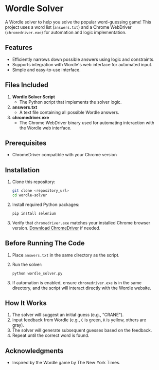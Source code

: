 # Wordle Solver

A Wordle solver to help you solve the popular word-guessing game! This project uses a word list (`answers.txt`) and a Chrome WebDriver (`chromedriver.exe`) for automation and logic implementation.

## Features
- Efficiently narrows down possible answers using logic and constraints.
- Supports integration with Wordle's web interface for automated input.
- Simple and easy-to-use interface.

## Files Included
1. **Wordle Solver Script**
   - The Python script that implements the solver logic.
2. **answers.txt**
   - A text file containing all possible Wordle answers.
3. **chromedriver.exe**
   - The Chrome WebDriver binary used for automating interaction with the Wordle web interface.

## Prerequisites

- ChromeDriver compatible with your Chrome version

## Installation

1. Clone this repository:
   ```bash
   git clone <repository_url>
   cd wordle-solver
   ```

2. Install required Python packages:
   ```bash
   pip install selenium
   ```

3. Verify that `chromedriver.exe` matches your installed Chrome browser version. [Download ChromeDriver](https://sites.google.com/chromium.org/driver/) if needed.

## Before Running The Code

1. Place `answers.txt` in the same directory as the script.

2. Run the solver:
   ```bash
   python wordle_solver.py
   ```
3. If automation is enabled, ensure `chromedriver.exe` is in the same directory, and the script will interact directly with the Wordle website.

## How It Works

1. The solver will suggest an initial guess (e.g., "CRANE").
2. Input feedback from Wordle (e.g., `C` is green, `R` is yellow, others are gray).
3. The solver will generate subsequent guesses based on the feedback.
4. Repeat until the correct word is found.

## Acknowledgments

- Inspired by the Wordle game by The New York Times.
